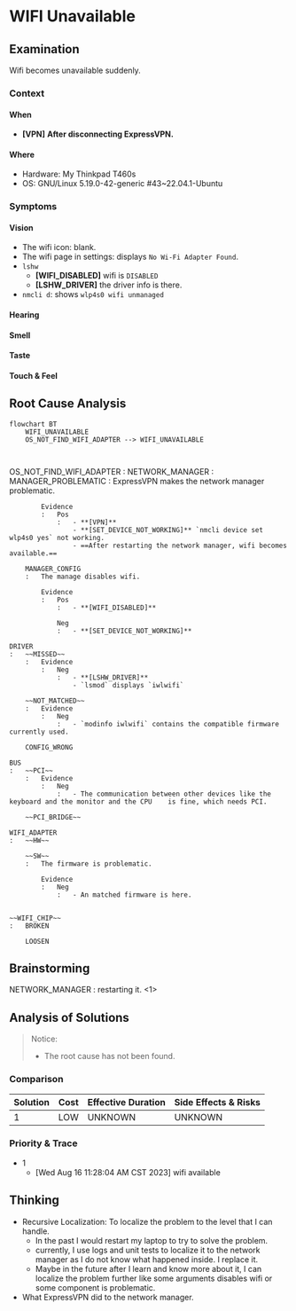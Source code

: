 # WIFI Unavailable

## Examination
[problem overview]: #
[a problem can be the output or input of a process. For output, it can be a bad output. For input, it can be a waste of resources]: #

Wifi becomes unavailable suddenly.

### Context

#### When
[Specification: year, season, daytime, during & after some events, duration]: #

- **[VPN]** **After disconnecting ExpressVPN.**

#### Where
[Localization]: #

- Hardware: My Thinkpad T460s
- OS: GNU/Linux 5.19.0-42-generic #43~22.04.1-Ubuntu

### Symptoms
[avoid biases]: #
[comparison between actuation and expectation]: #
[collect evidence used by hypothesis built in the root cause analysis phrase]: #
[specification: location, degree]: #

#### Vision

- The wifi icon: blank.
- The wifi page in settings: displays `No Wi-Fi Adapter Found`.
- `lshw`
	- **[WIFI_DISABLED]** wifi is `DISABLED`
	- **[LSHW_DRIVER]** the driver info is there.
- `nmcli d`: shows `wlp4s0 wifi unmanaged`

#### Hearing

#### Smell

#### Taste

#### Touch & Feel

## Root Cause Analysis
[backward cause reasoning for general problems]: #
[interactions: failed good OR bad OR side effects]: #
[recursive trouble shooting for engineering problems to an atomic level (build hypothesis, use evidence (examination  + unit tests))]: #

```mermaid
flowchart BT
	WIFI_UNAVAILABLE
	OS_NOT_FIND_WIFI_ADAPTER --> WIFI_UNAVAILABLE
	
	
```

OS_NOT_FIND_WIFI_ADAPTER
:	NETWORK_MANAGER
	:	MANAGER_PROBLEMATIC
		:	ExpressVPN makes the network manager problematic.
			
			Evidence
			:	Pos
				:	- **[VPN]**
					- **[SET_DEVICE_NOT_WORKING]** `nmcli device set wlp4s0 yes` not working.
					- ==After restarting the network manager, wifi becomes available.==
		
		MANAGER_CONFIG
		: 	The manage disables wifi.
			
			Evidence
			:	Pos
				:	- **[WIFI_DISABLED]**

				Neg
				:	- **[SET_DEVICE_NOT_WORKING]**
		
	DRIVER
	:	~~MISSED~~
		:	Evidence
			:	Neg
				:	- **[LSHW_DRIVER]**
					- `lsmod` displays `iwlwifi`

		~~NOT_MATCHED~~
		:	Evidence
			:	Neg
				:	- `modinfo iwlwifi` contains the compatible firmware currently used. 

		CONFIG_WRONG

	BUS
	:	~~PCI~~
		:	Evidence
			:	Neg
				:	- The communication between other devices like the keyboard and the monitor and the CPU    is fine, which needs PCI.
				
		~~PCI_BRIDGE~~

	WIFI_ADAPTER
	:	~~HW~~
		
		~~SW~~
		:	The firmware is problematic.
			
			Evidence
			:	Neg
				:	- An matched firmware is here.
				

	~~WIFI_CHIP~~
	:	BROKEN
	
		LOOSEN
	
## Brainstorming
[removal of touchable physical objects is applicable]: #
[replacement V.S repair. Localize the problem to an atomic level where fixing it components is more expensive than replacing it as a whole]: #
 
NETWORK_MANAGER
:	restarting it. <1>

## Analysis of Solutions

> Notice:
> -	The root cause has not been found.

### Comparison
| Solution | Cost | Effective Duration | Side Effects & Risks |
| --- | --- | --- | --- |
| 1 | LOW | UNKNOWN | UNKNOWN |

### Priority & Trace
- 1
	- [Wed Aug 16 11:28:04 AM CST 2023] wifi available 

## Thinking
[Lessons learned from this experience]: #

- Recursive Localization: To localize the problem to the level that I can handle. 
	- In the past I would restart my laptop to try to solve the problem.
	- currently, I use logs and unit tests to localize it to the network manager as I do not know what happened inside. I replace it.
	- Maybe in the future after I learn and know more about it, I can localize the problem further like some arguments disables wifi or some component is problematic. 
- What ExpressVPN did to the network manager.


<!--stackedit_data:
eyJoaXN0b3J5IjpbMTA4ODc1Mzg4N119
-->